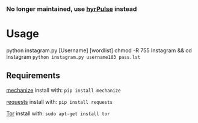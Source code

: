 ### No longer maintained, use [hyrPulse](https://github.com/Ethical-H4CK3R/hyprPulse) instead

# Usage
python instagram.py  [Username]  [wordlist]
chmod -R 755 Instagram && cd Instagram
`python instagram.py username103 pass.lst`

## Requirements
[mechanize](https://pypi.python.org/pypi/mechanize/) install with: `pip install mechanize`

[requests](https://pypi.python.org/pypi/requests/2.18.4) install with: `pip install requests`

[Tor](https://www.torproject.org/docs/debian) install with: `sudo apt-get install tor`
